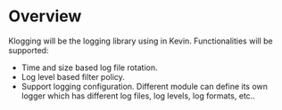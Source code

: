 # Overview

Klogging will be the logging library using in Kevin. Functionalities will be supported:

* Time and size based log file rotation.
* Log level based filter policy.
* Support logging configuration. Different module can define its own logger which has different log files, log levels, log formats, etc..
